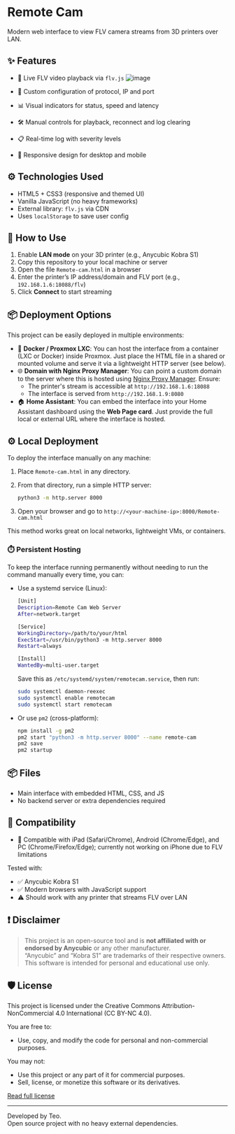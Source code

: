 # Remote Cam

Modern web interface to view FLV camera streams from 3D printers over LAN.

## ✨ Features

- 🎥 Live FLV video playback via `flv.js`
![image](https://github.com/user-attachments/assets/e731c66d-a1e0-480c-8e83-2d8834c89398)


- 📡 Custom configuration of protocol, IP and port
- 📊 Visual indicators for status, speed and latency
- 🛠️ Manual controls for playback, reconnect and log clearing
- 📋 Real-time log with severity levels
- 📱 Responsive design for desktop and mobile

## ⚙️ Technologies Used

- HTML5 + CSS3 (responsive and themed UI)
- Vanilla JavaScript (no heavy frameworks)
- External library: `flv.js` via CDN
- Uses `localStorage` to save user config

## 🚀 How to Use

1. Enable **LAN mode** on your 3D printer (e.g., Anycubic Kobra S1)
2. Copy this repository to your local machine or server
3. Open the file `Remote-cam.html` in a browser
4. Enter the printer’s IP address/domain and FLV port (e.g., `192.168.1.6:18088/flv`)
5. Click **Connect** to start streaming

## 📦 Deployment Options

This project can be easily deployed in multiple environments:

- 🐳 **Docker / Proxmox LXC**: You can host the interface from a container (LXC or Docker) inside Proxmox. Just place the HTML file in a shared or mounted volume and serve it via a lightweight HTTP server (see below).
- 🌐 **Domain with Nginx Proxy Manager**: You can point a custom domain to the server where this is hosted using [Nginx Proxy Manager](https://nginxproxymanager.com/). Ensure:
  - The printer's stream is accessible at `http://192.168.1.6:18088`
  - The interface is served from `http://192.168.1.9:8080`
- 🏠 **Home Assistant**: You can embed the interface into your Home Assistant dashboard using the **Web Page card**. Just provide the full local or external URL where the interface is hosted.

## ⚙️ Local Deployment

To deploy the interface manually on any machine:

1. Place `Remote-cam.html` in any directory.
2. From that directory, run a simple HTTP server:

   ```bash
   python3 -m http.server 8000
   ```

3. Open your browser and go to `http://<your-machine-ip>:8000/Remote-cam.html`

This method works great on local networks, lightweight VMs, or containers.

### ⏱️ Persistent Hosting

To keep the interface running permanently without needing to run the command manually every time, you can:

- Use a systemd service (Linux):
  
  ```bash
  [Unit]
  Description=Remote Cam Web Server
  After=network.target

  [Service]
  WorkingDirectory=/path/to/your/html
  ExecStart=/usr/bin/python3 -m http.server 8000
  Restart=always

  [Install]
  WantedBy=multi-user.target
  ```

  Save this as `/etc/systemd/system/remotecam.service`, then run:

  ```bash
  sudo systemctl daemon-reexec
  sudo systemctl enable remotecam
  sudo systemctl start remotecam
  ```

- Or use `pm2` (cross-platform):

  ```bash
  npm install -g pm2
  pm2 start "python3 -m http.server 8000" --name remote-cam
  pm2 save
  pm2 startup
  ```

## 📦 Files

- Main interface with embedded HTML, CSS, and JS
- No backend server or extra dependencies required

## 🧪 Compatibility

- 📱 Compatible with iPad (Safari/Chrome), Android (Chrome/Edge), and PC (Chrome/Firefox/Edge); currently not working on iPhone due to FLV limitations

Tested with:
- ✅ Anycubic Kobra S1
- ✅ Modern browsers with JavaScript support
- ⚠️ Should work with any printer that streams FLV over LAN

## ❗ Disclaimer

> This project is an open-source tool and is **not affiliated with or endorsed by Anycubic** or any other manufacturer.  
> “Anycubic” and “Kobra S1” are trademarks of their respective owners.  
> This software is intended for personal and educational use only.

## 🛡️ License


This project is licensed under the Creative Commons Attribution-NonCommercial 4.0 International (CC BY-NC 4.0).

You are free to:
- Use, copy, and modify the code for personal and non-commercial purposes.

You may not:
- Use this project or any part of it for commercial purposes.
- Sell, license, or monetize this software or its derivatives.

[Read full license](https://creativecommons.org/licenses/by-nc/4.0/)

---

Developed by Teo.  
Open source project with no heavy external dependencies.
